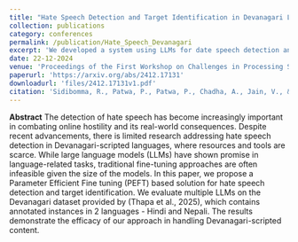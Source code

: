 ```yaml
---
title: "Hate Speech Detection and Target Identification in Devanagari Languages via Parameter Efficient Fine-Tuning of LLMs"
collection: publications
category: conferences
permalink: /publication/Hate_Speech_Devanagari
excerpt: 'We developed a system using LLMs for date speech detection and target identification in Devanagari-script languages (low resource languages). Our approach leverages quantized LLMs with parameter-efficient fine-tuning (PEFT) techniques to achieve a highly resource-optimized pipeline. Our system demonstrated a strong performance on the challenging low-resource tasks while utilizing one of the lowest compute footprints among the other studies.'
date: 22-12-2024
venue: 'Proceedings of the First Workshop on Challenges in Processing South Asian Languages (CHiPSAL), COLING 2025'
paperurl: 'https://arxiv.org/abs/2412.17131'
downloadurl: 'files/2412.17131v1.pdf'
citation: 'Sidibomma, R., Patwa, P., Patwa, P., Chadha, A., Jain, V., & Das, A. (2025, January). Hate Speech Detection and Target Identification in Devanagari Languages via Parameter Efficient Fine-Tuning of LLMs. Proceedings of the First Workshop on Challenges in Processing South Asian Languages (CHiPSAL).'
---
```


**Abstract**
The detection of hate speech has become increasingly important in combating online hostility and its real-world consequences. Despite recent advancements, there is limited research addressing hate speech detection in Devanagari-scripted languages, where resources and tools are scarce. While large language models (LLMs) have shown promise in language-related tasks, traditional fine-tuning approaches are often infeasible given the size of the models. In this paper, we propose a Parameter Efficient Fine tuning (PEFT) based solution for hate speech detection and target identification. We evaluate multiple LLMs on the Devanagari dataset provided by (Thapa et al., 2025), which contains annotated instances in 2 languages - Hindi and Nepali. The results demonstrate the efficacy of our approach in handling Devanagari-scripted content.

